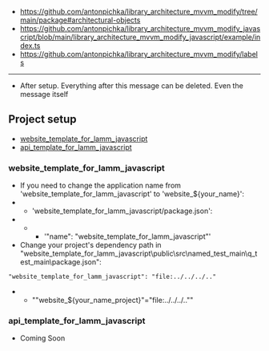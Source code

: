 - https://github.com/antonpichka/library_architecture_mvvm_modify/tree/main/package#architectural-objects
- https://github.com/antonpichka/library_architecture_mvvm_modify_javascript/blob/main/library_architecture_mvvm_modify_javascript/example/index.ts
- https://github.com/antonpichka/library_architecture_mvvm_modify/labels

---

- After setup. Everything after this message can be deleted. Even the message itself

## Project setup

- [website_template_for_lamm_javascript](https://github.com/antonpichka/template_for_lamm_javascript#website_template_for_lamm_javascript)
- [api_template_for_lamm_javascript](https://github.com/antonpichka/template_for_lamm_javascript#api_template_for_lamm_javascript)

### website_template_for_lamm_javascript

- If you need to change the application name from 'website_template_for_lamm_javascript' to 'website_${your_name}':
- - 'website_template_for_lamm_javascript/package.json':
- - - '"name": "website_template_for_lamm_javascript"'
- Change your project's dependency path in "website_template_for_lamm_javascript\public\src\named_test_main\q_test_main\package.json":
```
"website_template_for_lamm_javascript": "file:../../../.."
```
- - ""website_${your_name_project}"="file:../../../..""

### api_template_for_lamm_javascript

- Coming Soon